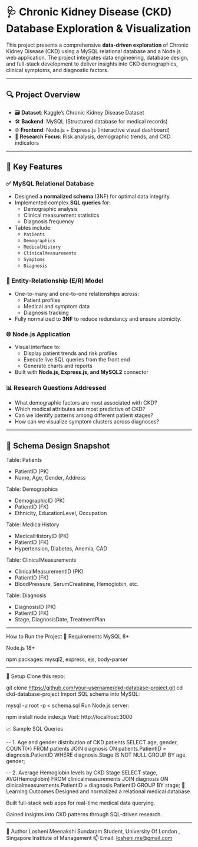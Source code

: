 # 🩺 Chronic Kidney Disease (CKD) Database Exploration & Visualization

This project presents a comprehensive **data-driven exploration** of Chronic Kidney Disease (CKD) using a MySQL relational database and a Node.js web application. The project integrates data engineering, database design, and full-stack development to deliver insights into CKD demographics, clinical symptoms, and diagnostic factors.

---

## 🔍 Project Overview

- 🗃️ **Dataset**: Kaggle’s Chronic Kidney Disease Dataset  
- 🛠️ **Backend**: MySQL (Structured database for medical records)  
- 🌐 **Frontend**: Node.js + Express.js (Interactive visual dashboard)  
- 🧮 **Research Focus**: Risk analysis, demographic trends, and CKD indicators

---

## 📌 Key Features

### ✅ MySQL Relational Database

- Designed a **normalized schema** (3NF) for optimal data integrity.
- Implemented complex **SQL queries** for:
  - Demographic analysis
  - Clinical measurement statistics
  - Diagnosis frequency
- Tables include:
  - `Patients`
  - `Demographics`
  - `MedicalHistory`
  - `ClinicalMeasurements`
  - `Symptoms`
  - `Diagnosis`

### 🔄 Entity-Relationship (E/R) Model

- One-to-many and one-to-one relationships across:
  - Patient profiles
  - Medical and symptom data
  - Diagnosis tracking
- Fully normalized to **3NF** to reduce redundancy and ensure atomicity.

### 🌐 Node.js Application

- Visual interface to:
  - Display patient trends and risk profiles
  - Execute live SQL queries from the front end
  - Generate charts and reports
- Built with **Node.js, Express.js, and MySQL2** connector

### 📊 Research Questions Addressed

- What demographic factors are most associated with CKD?
- Which medical attributes are most predictive of CKD?
- Can we identify patterns among different patient stages?
- How can we visualize symptom clusters across diagnoses?

---

## 🧱 Schema Design Snapshot

Table: Patients
- PatientID (PK)
- Name, Age, Gender, Address

Table: Demographics
- DemographicID (PK)
- PatientID (FK)
- Ethnicity, EducationLevel, Occupation

Table: MedicalHistory
- MedicalHistoryID (PK)
- PatientID (FK)
- Hypertension, Diabetes, Anemia, CAD

Table: ClinicalMeasurements
- ClinicalMeasurementID (PK)
- PatientID (FK)
- BloodPressure, SerumCreatinine, Hemoglobin, etc.

Table: Diagnosis
- DiagnosisID (PK)
- PatientID (FK)
- Stage, DiagnosisDate, TreatmentPlan

---

How to Run the Project 
🧰 Requirements
MySQL 8+

Node.js 18+

npm packages: mysql2, express, ejs, body-parser

---

🔧 Setup
Clone this repo:

git clone https://github.com/your-username/ckd-database-project.git
cd ckd-database-project
Import SQL schema into MySQL:

mysql -u root -p < schema.sql
Run Node.js server:

npm install
node index.js
Visit: http://localhost:3000

📈 Sample SQL Queries

-- 1. Age and gender distribution of CKD patients
SELECT age, gender, COUNT(*) FROM patients
JOIN diagnosis ON patients.PatientID = diagnosis.PatientID
WHERE diagnosis.Stage IS NOT NULL
GROUP BY age, gender;

-- 2. Average Hemoglobin levels by CKD Stage
SELECT stage, AVG(Hemoglobin) FROM clinicalmeasurements
JOIN diagnosis ON clinicalmeasurements.PatientID = diagnosis.PatientID
GROUP BY stage;
🧠 Learning Outcomes
Designed and normalized a relational medical database.

Built full-stack web apps for real-time medical data querying.

Gained insights into CKD patterns through SQL-driven research.

---

👤 Author
Losheni Meenakshi Sundaram
Student, University Of London , Singapore Institute of Management
📫 Email: losheni.ms@gmail.com

